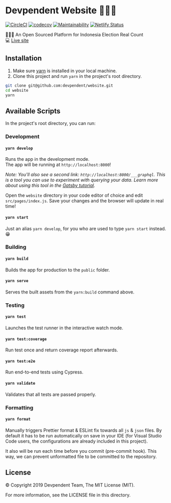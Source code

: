# Devpendent Website 👨🏻‍💻

[![CircleCI](https://circleci.com/gh/devpendent/website/tree/master.svg?style=shield)](https://circleci.com/gh/devpendent/website/tree/master)
[![codecov](https://codecov.io/gh/devpendent/website/branch/master/graph/badge.svg)](https://codecov.io/gh/devpendent/website)
[![Maintainability](https://api.codeclimate.com/v1/badges/4ae06bcd4e5e0b47b1f1/maintainability)](https://codeclimate.com/github/devpendent/website/maintainability)
[![Netlify Status](https://api.netlify.com/api/v1/badges/db516646-820d-4deb-8b9b-521483fc40ad/deploy-status)](https://app.netlify.com/sites/devpendent/deploys)

👨🏻‍💻 An Open Sourced Platform for Indonesia Election Real Count<br>
💻 [Live site](https://devpendent.netlify.com/)

## Installation

1. Make sure [yarn](https://yarnpkg.com) is installed in your local machine.
2. Clone this project and run `yarn` in the project's root directory.

```sh
git clone git@github.com:devpendent/website.git
cd website
yarn
```

## Available Scripts

In the project's root directory, you can run:

### Development

#### `yarn develop`

Runs the app in the development mode.<br>
The app will be running at `http://localhost:8000`!

_Note: You'll also see a second link: _`http://localhost:8000/___graphql`_. This is a tool you can use to experiment with querying your data. Learn more about using this tool in the [Gatsby tutorial](https://www.gatsbyjs.org/tutorial/part-five/#introducing-graphiql)._

Open the `website` directory in your code editor of choice and edit `src/pages/index.js`. Save your changes and the browser will update in real time!

#### `yarn start`

Just an alias `yarn develop`, for you who are used to type `yarn start` instead. 😁

### Building

#### `yarn build`

Builds the app for production to the `public` folder.

#### `yarn serve`

Serves the built assets from the `yarn:build` command above.

### Testing

#### `yarn test`

Launches the test runner in the interactive watch mode.

#### `yarn test:coverage`

Run test once and return coverage report afterwards.

#### `yarn test:e2e`

Run end-to-end tests using Cypress.

#### `yarn validate`

Validates that all tests are passed properly.

### Formatting

#### `yarn format`

Manually triggers Prettier format & ESLint fix towards all `js` & `json` files.
By default it has to be run automatically on save in your IDE (for Visual Studio Code users, the configurations are already included in this project).

It also will be run each time before you commit (pre-commit hook).
This way, we can prevent unformatted file to be committed to the repository.

## License

© Copyright 2019 Devpendent Team, The MIT License (MIT).

For more information, see the LICENSE file in this directory.
